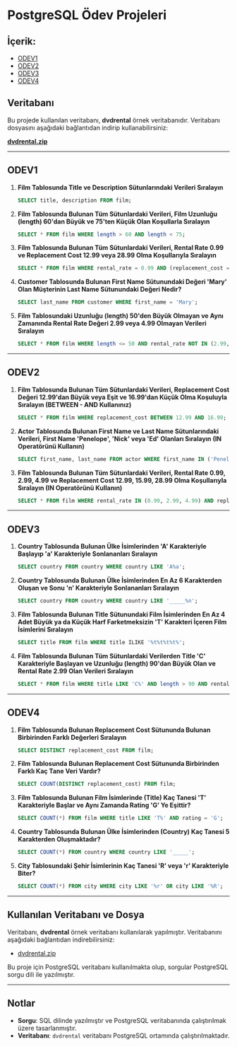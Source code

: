 
# PostgreSQL Ödev Projeleri

## İçerik:

- [ODEV1](#odev1)
- [ODEV2](#odev2)
- [ODEV3](#odev3)
- [ODEV4](#odev4)

## Veritabanı
Bu projede kullanılan veritabanı, **dvdrental** örnek veritabanıdır. Veritabanı dosyasını aşağıdaki bağlantıdan indirip kullanabilirsiniz:

[**dvdrental.zip**](https://www.postgresqltutorial.com/wp-content/uploads/2019/05/dvdrental.zip)

---

## ODEV1

1. **Film Tablosunda Title ve Description Sütunlarındaki Verileri Sıralayın**
   ```sql
   SELECT title, description FROM film;
   ```

2. **Film Tablosunda Bulunan Tüm Sütunlardaki Verileri, Film Uzunluğu (length) 60'dan Büyük ve 75'ten Küçük Olan Koşullarla Sıralayın**
   ```sql
   SELECT * FROM film WHERE length > 60 AND length < 75;
   ``` 

3. **Film Tablosunda Bulunan Tüm Sütunlardaki Verileri, Rental Rate 0.99 ve Replacement Cost 12.99 veya 28.99 Olma Koşullarıyla Sıralayın**
   ```sql
   SELECT * FROM film WHERE rental_rate = 0.99 AND (replacement_cost = 12.99 OR replacement_cost = 28.99);
   ```

4. **Customer Tablosunda Bulunan First Name Sütunundaki Değeri 'Mary' Olan Müşterinin Last Name Sütunundaki Değeri Nedir?**
   ```sql
   SELECT last_name FROM customer WHERE first_name = 'Mary';
   ```

5. **Film Tablosundaki Uzunluğu (length) 50'den Büyük Olmayan ve Aynı Zamanında Rental Rate Değeri 2.99 veya 4.99 Olmayan Verileri Sıralayın**
   ```sql
   SELECT * FROM film WHERE length <= 50 AND rental_rate NOT IN (2.99, 4.99);
   ```

---

## ODEV2

1. **Film Tablosunda Bulunan Tüm Sütunlardaki Verileri, Replacement Cost Değeri 12.99'dan Büyük veya Eşit ve 16.99'dan Küçük Olma Koşuluyla Sıralayın (BETWEEN - AND Kullanınız)**
   ```sql
   SELECT * FROM film WHERE replacement_cost BETWEEN 12.99 AND 16.99;
   ```

2. **Actor Tablosunda Bulunan First Name ve Last Name Sütunlarındaki Verileri, First Name 'Penelope', 'Nick' veya 'Ed' Olanları Sıralayın (IN Operatörünü Kullanın)**
   ```sql
   SELECT first_name, last_name FROM actor WHERE first_name IN ('Penelope', 'Nick', 'Ed');
   ```

3. **Film Tablosunda Bulunan Tüm Sütunlardaki Verileri, Rental Rate 0.99, 2.99, 4.99 ve Replacement Cost 12.99, 15.99, 28.99 Olma Koşullarıyla Sıralayın (IN Operatörünü Kullanın)**
   ```sql
   SELECT * FROM film WHERE rental_rate IN (0.99, 2.99, 4.99) AND replacement_cost IN (12.99, 15.99, 28.99);
   ```

---

## ODEV3

1. **Country Tablosunda Bulunan Ülke İsimlerinden 'A' Karakteriyle Başlayıp 'a' Karakteriyle Sonlananları Sıralayın**
   ```sql
   SELECT country FROM country WHERE country LIKE 'A%a';
   ```

2. **Country Tablosunda Bulunan Ülke İsimlerinden En Az 6 Karakterden Oluşan ve Sonu 'n' Karakteriyle Sonlananları Sıralayın**
   ```sql
   SELECT country FROM country WHERE country LIKE '_____%n';
   ```

3. **Film Tablosunda Bulunan Title Sütunundaki Film İsimlerinden En Az 4 Adet Büyük ya da Küçük Harf Farketmeksizin 'T' Karakteri İçeren Film İsimlerini Sıralayın**
   ```sql
   SELECT title FROM film WHERE title ILIKE '%t%t%t%t%';
   ```

4. **Film Tablosunda Bulunan Tüm Sütunlardaki Verilerden Title 'C' Karakteriyle Başlayan ve Uzunluğu (length) 90'dan Büyük Olan ve Rental Rate 2.99 Olan Verileri Sıralayın**
   ```sql
   SELECT * FROM film WHERE title LIKE 'C%' AND length > 90 AND rental_rate = 2.99;
   ```

---

## ODEV4

1. **Film Tablosunda Bulunan Replacement Cost Sütununda Bulunan Birbirinden Farklı Değerleri Sıralayın**
   ```sql
   SELECT DISTINCT replacement_cost FROM film;
   ```

2. **Film Tablosunda Bulunan Replacement Cost Sütununda Birbirinden Farklı Kaç Tane Veri Vardır?**
   ```sql
   SELECT COUNT(DISTINCT replacement_cost) FROM film;
   ```

3. **Film Tablosunda Bulunan Film İsimlerinde (Title) Kaç Tanesi 'T' Karakteriyle Başlar ve Aynı Zamanda Rating 'G' Ye Eşittir?**
   ```sql
   SELECT COUNT(*) FROM film WHERE title LIKE 'T%' AND rating = 'G';
   ```

4. **Country Tablosunda Bulunan Ülke İsimlerinden (Country) Kaç Tanesi 5 Karakterden Oluşmaktadır?**
   ```sql
   SELECT COUNT(*) FROM country WHERE country LIKE '_____';
   ```

5. **City Tablosundaki Şehir İsimlerinin Kaç Tanesi 'R' veya 'r' Karakteriyle Biter?**
   ```sql
   SELECT COUNT(*) FROM city WHERE city LIKE '%r' OR city LIKE '%R';
   ```

---

## Kullanılan Veritabanı ve Dosya

Veritabanı, **dvdrental** örnek veritabanı kullanılarak yapılmıştır. Veritabanını aşağıdaki bağlantıdan indirebilirsiniz:

- [dvdrental.zip](https://www.postgresqltutorial.com/wp-content/uploads/2019/05/dvdrental.zip)

Bu proje için PostgreSQL veritabanı kullanılmakta olup, sorgular PostgreSQL sorgu dili ile yazılmıştır.

---

## Notlar

- **Sorgu**: SQL dilinde yazılmıştır ve PostgreSQL veritabanında çalıştırılmak üzere tasarlanmıştır.
- **Veritabanı**: `dvdrental` veritabanı PostgreSQL ortamında çalıştırılmaktadır.